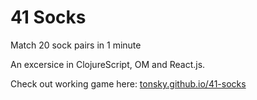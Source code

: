 # 41 Socks

Match 20 sock pairs in 1 minute

An excersice in ClojureScript, OM and React.js.

Check out working game here: [tonsky.github.io/41-socks](http://tonsky.github.io/41-socks/)